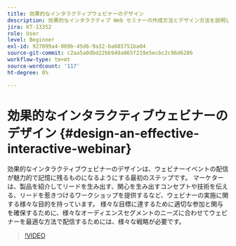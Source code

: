 ```yaml
---
title: 効果的なインタラクティブウェビナーのデザイン
description: 効果的なインタラクティブ Web セミナーの作成方法とデザイン方法を説明します
jira: KT-13352
role: User
level: Beginner
exl-id: 927099a4-009b-45d6-9a32-ba685751ba04
source-git-commit: c2aa5a0dbd22bb949a865f219e5ecbc2c96d6286
workflow-type: tm+mt
source-wordcount: '117'
ht-degree: 0%

---
```


# 効果的なインタラクティブウェビナーのデザイン {#design-an-effective-interactive-webinar}

効果的なインタラクティブウェビナーのデザインは、ウェビナーイベントの配信が魅力的で記憶に残るものになるようにする最初のステップです。 マーケターは、製品を紹介してリードを生み出す、関心を生み出すコンセプトや技術を伝える、リードを惹きつけるワークショップを提供するなど、ウェビナーの実施に関する様々な目的を持っています。 様々な目標に達するために適切な参加と関与を確保するために、様々なオーディエンスセグメントのニーズに合わせてウェビナーを最適な方法で配信するためには、様々な戦略が必要です。

>[!VIDEO](https://video.tv.adobe.com/v/3418602?q=9)
